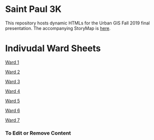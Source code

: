# Saint Paul 3K

This repository hosts dynamic HTMLs for the Urban GIS Fall 2019 final presentation. The accompanying StoryMap is [here](). 


# Indivudal Ward Sheets

<a href="https://MacGIS.github.io/Ward1.html"> Ward 1 </a>

<a href="https://MacGIS.github.io/Ward2.html"> Ward 2 </a>

<a href="https://MacGIS.github.io/Ward3.html"> Ward 3 </a>

<a href="https://MacGIS.github.io/Ward4.html"> Ward 4 </a>

<a href="https://MacGIS.github.io/Ward5.html"> Ward 5 </a>

<a href="https://MacGIS.github.io/Ward6.html"> Ward 6 </a>

<a href="https://MacGIS.github.io/Ward7.html"> Ward 7 </a>


### To Edit or Remove Content

